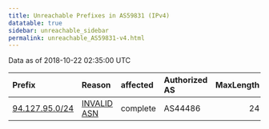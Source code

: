 ```yaml
---
title: Unreachable Prefixes in AS59831 (IPv4)
datatable: true
sidebar: unreachable_sidebar
permalink: unreachable_AS59831-v4.html
---
```


Data as of 2018-10-22 02:35:00 UTC


<div class="datatable-begin"></div>

| Prefix                                                 | Reason                                                                                                | affected   | Authorized AS   |   MaxLength | Anchor                                         |   unreachable /24s |
|:-------------------------------------------------------|:------------------------------------------------------------------------------------------------------|:-----------|:----------------|------------:|:-----------------------------------------------|-------------------:|
| [94.127.95.0/24](https://stat.ripe.net/94.127.95.0/24) | [INVALID ASN](https://rpki-validator.ripe.net/announcement-preview?asn=AS59831&prefix=94.127.95.0/24) | complete   | AS44486         |          24 | [RIPE](unreachable_RIPE_NCC_RPKI_Root-v4.html) |                  1 |

<div class="datatable-end"></div>